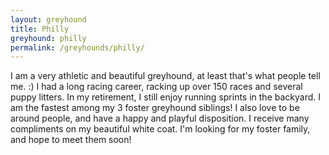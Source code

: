 ```yaml
---
layout: greyhound
title: Philly
greyhound: philly
permalink: /greyhounds/philly/
---
```


I am a very athletic and beautiful greyhound, at least that's what people tell me. :) I had a long racing career, racking up over 150 races and several puppy litters. In my retirement, I still enjoy running sprints in the backyard. I am the fastest among my 3 foster greyhound siblings! I also love to be around people, and have a happy and playful disposition. I receive many compliments on my beautiful white coat. I'm looking for my foster family, and hope to meet them soon! 